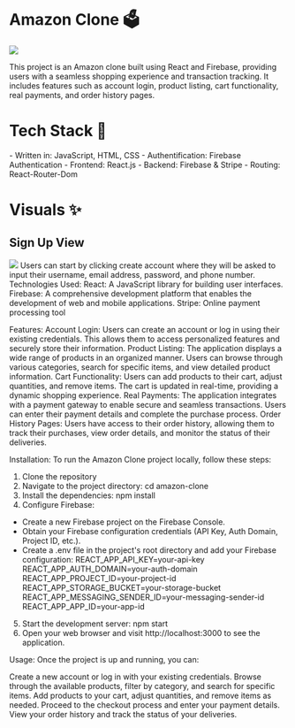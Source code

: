 <h1>Amazon Clone 🗳</h1>
<img src="https://media.tenor.com/i3WyuxE4CQYAAAAC/amazon-corgi.gif">

This project is an Amazon clone built using React and Firebase, providing users with a seamless shopping experience and transaction tracking. It includes features such as account login, product listing, cart functionality, real payments, and order history pages.

<h1>Tech Stack 💼</h1>
- Written in: JavaScript, HTML, CSS
- Authentification: Firebase Authentication
- Frontend: React.js
- Backend: Firebase & Stripe
- Routing: React-Router-Dom

<h1>Visuals ✨</h1>
<h2>Sign Up View</h2>
<img src='file:///Users/atharva/Desktop/Screen%20Shot%202023-07-26%20at%2010.43.26%20PM.png'>
Users can start by clicking create account where they will be asked to input their username, email address, password, and phone number.
Technologies Used:
React: A JavaScript library for building user interfaces.
Firebase: A comprehensive development platform that enables the development of web and mobile applications.
Stripe: Online payment processing tool

Features:
Account Login: Users can create an account or log in using their existing credentials. This allows them to access personalized features and securely store their information.
Product Listing: The application displays a wide range of products in an organized manner. Users can browse through various categories, search for specific items, and view detailed product information.
Cart Functionality: Users can add products to their cart, adjust quantities, and remove items. The cart is updated in real-time, providing a dynamic shopping experience.
Real Payments: The application integrates with a payment gateway to enable secure and seamless transactions. Users can enter their payment details and complete the purchase process.
Order History Pages: Users have access to their order history, allowing them to track their purchases, view order details, and monitor the status of their deliveries.

Installation:
To run the Amazon Clone project locally, follow these steps:
1) Clone the repository
2) Navigate to the project directory: cd amazon-clone
3) Install the dependencies: npm install
4) Configure Firebase:
 - Create a new Firebase project on the Firebase Console.
 - Obtain your Firebase configuration credentials (API Key, Auth Domain, Project ID, etc.).
 - Create a .env file in the project's root directory and add your Firebase configuration:
      REACT_APP_API_KEY=your-api-key
      REACT_APP_AUTH_DOMAIN=your-auth-domain
      REACT_APP_PROJECT_ID=your-project-id
      REACT_APP_STORAGE_BUCKET=your-storage-bucket
      REACT_APP_MESSAGING_SENDER_ID=your-messaging-sender-id
      REACT_APP_APP_ID=your-app-id
5) Start the development server: npm start
6) Open your web browser and visit http://localhost:3000 to see the application.

Usage:
Once the project is up and running, you can:

Create a new account or log in with your existing credentials.
Browse through the available products, filter by category, and search for specific items.
Add products to your cart, adjust quantities, and remove items as needed.
Proceed to the checkout process and enter your payment details.
View your order history and track the status of your deliveries.
